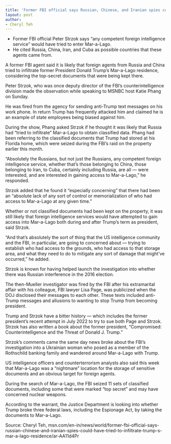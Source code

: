 ```yaml
---
title: 'Former FBI official says Russian, Chinese, and Iranian spies could have tried to infiltrate Trump’s Mar-a-Lago residence'
layout: post
author:
- Cheryl Teh
---
```


- Former FBI official Peter Strzok says “any competent foreign intelligence service” would have tried to enter Mar-a-Lago.
- He cited Russia, China, Iran, and Cuba as possible countries that these agents came from.

A former FBI agent said it is likely that foreign agents from Russia and China tried to infiltrate former President Donald Trump’s Mar-a-Lago residence, considering the top-secret documents that were being kept there.

Peter Strzok, who was once deputy director of the FBI’s counterintelligence division made the observation while speaking to MSNBC host Katie Phang on Sunday.

He was fired from the agency for sending anti-Trump text messages on his work phone. In return Trump has frequently attacked him and claimed he is an example of state employees being biased against him.

During the show, Phang asked Strzok if he thought it was likely that Russia had “tried to infiltrate” Mar-a-Lago to obtain classified data. Phang had been referring to the classified documents that Trump had stored at his Florida home, which were seized during the FBI’s raid on the property earlier this month.

“Absolutely the Russians, but not just the Russians, any competent foreign intelligence service, whether that’s those belonging to China, those belonging to Iran, to Cuba, certainly including Russia, are all — were interested, and are interested in gaining access to Mar-a-Lago,” he responded.

Strzok added that he found it “especially concerning” that there had been an “absolute lack of any sort of control or memorialization of who had access to Mar-a-Lago at any given time.”

Whether or not classified documents had been kept on the property, it was still likely that foreign intelligence services would have attempted to gain access into Mar-a-Lago both during and after Trump’s term as president, said Strzok.

“And that’s absolutely the sort of thing that the US intelligence community and the FBI, in particular, are going to concerned about — trying to establish who had access to the grounds, who had access to that storage area, and what they need to do to mitigate any sort of damage that might’ve occurred,” he added.

Strzok is known for having helped launch the investigation into whether there was Russian interference in the 2016 election.

The then-Mueller investigator was fired by the FBI after his extramarital affair with his colleague, FBI lawyer Lisa Page, was publicized when the DOJ disclosed their messages to each other. These texts included anti-Trump messages and allusions to wanting to stop Trump from becoming president.

Trump and Strzok have a bitter history — which includes the former president’s recent attempt in July 2022 to try to sue both Page and Strzok. Strzok has also written a book about the former president, “Compromised: Counterintelligence and the Threat of Donald J. Trump.”

Strzok’s comments came the same day news broke about the FBI’s investigation into a Ukrainian woman who posed as a member of the Rothschild banking family and wandered around Mar-a-Lago with Trump.

US intelligence officers and counterterrorism analysts also said this week that Mar-a-Lago was a “nightmare” location for the storage of sensitive documents and an obvious target for foreign agents.

During the search of Mar-a-Lago, the FBI seized 11 sets of classified documents, including some that were marked “top secret” and may have concerned nuclear weapons.

According to the warrant, the Justice Department is looking into whether Trump broke three federal laws, including the Espionage Act, by taking the documents to Mar-a-Lago.

Source: Cheryl Teh, msn.com/en-in/news/world/former-fbi-official-says-russian-chinese-and-iranian-spies-could-have-tried-to-infiltrate-trump-s-mar-a-lago-residence/ar-AA11d4Pr
